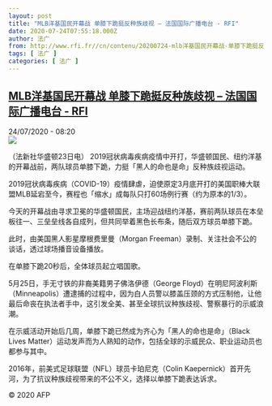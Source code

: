 ```yaml
---
layout: post
title: "MLB洋基国民开幕战 单膝下跪挺反种族歧视 – 法国国际广播电台 - RFI"
date: 2020-07-24T07:55:18.000Z
author: 法广
from: http://www.rfi.fr//cn/contenu/20200724-mlb洋基国民开幕战-单膝下跪挺反种族歧视
tags: [ 法广 ]
categories: [ 法广 ]
---
```

<!--1595577318000-->
[MLB洋基国民开幕战 单膝下跪挺反种族歧视 – 法国国际广播电台 - RFI](http://www.rfi.fr//cn/contenu/20200724-mlb%E6%B4%8B%E5%9F%BA%E5%9B%BD%E6%B0%91%E5%BC%80%E5%B9%95%E6%88%98-%E5%8D%95%E8%86%9D%E4%B8%8B%E8%B7%AA%E6%8C%BA%E5%8F%8D%E7%A7%8D%E6%97%8F%E6%AD%A7%E8%A7%86)
------

<div>
<div>24/07/2020 - 08:20</div><img src="https://s.rfi.fr/media/display/05e1887a-cd7f-11ea-98a1-005056a964fe/w:310/p:16x9/spo0001b.200724142003.jpg"><div class="t-content__body u-clearfix"><div class="m-interstitial"></div><p>（法新社华盛顿23日电）    2019冠状病毒疾病疫情中开打，华盛顿国民、纽约洋基的开幕战前，两队球员单膝下跪，力挺「黑人的命也是命」反种族歧视运动。</p><p>2019冠状病毒疾病（COVID-19）疫情肆虐，迫使原定3月底开打的美国职棒大联盟MLB延宕至今，赛程也「缩水」成每队只打60场例行赛（约为原本的1/3）。</p><p>今天的开幕战由寻求卫冕的华盛顿国民，主场迎战纽约洋基，赛前两队球员在本垒板往一、三垒垒线各自成列，但共同举着黑色长布条，随后双方球员单膝下跪。</p><p>此时，由美国黑人影星摩根费里曼（Morgan Freeman）录制、关注社会不公的谈话，透过球场播音设备播放。</p><p>在单膝下跪20秒后，全体球员起立唱国歌。</p><p>5月25日，手无寸铁的非裔美籍男子佛洛伊德（George Floyd）在明尼阿波利斯（Minneapolis）遭逮捕的过程中，因为白人员警以膝盖压颈的方式压制他，让他最后命丧在执法者手中，这引发全美、甚至全球抗议种族歧视、警察暴行的示威浪潮。</p><p>在示威活动开始后几周，单膝下跪已然成为齐心为「黑人的命也是命」（Black Lives Matter）运动发声而为人熟知的动作，包括全球的示威民众、职业运动员也都参与其中。</p><p>2016年，前美式足球联盟（NFL）球员卡珀尼克（Colin Kaepernick）首开先河，为了抗议种族歧视带来的不公不义，选择以单膝下跪表达诉求。</p><p></p><p class="t-copyright">© 2020 AFP</p>        </div>
</div>
